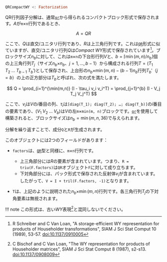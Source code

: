 ```julia
QRCompactWY <: Factorization
```

QR行列因子分解は、通常[`qr`](@ref)から得られるコンパクトブロック形式で保存されます。$A$が`m`×`n`行列であるとき、

$$
A = Q R
$$

ここで、$Q$は直交/ユニタリ行列であり、$R$は上三角行列です。これは[`QR`](@ref)形式に似ていますが、直交/ユニタリ行列$Q$は*Compact WY*形式で保存されています[^Schreiber1989]。ブロックサイズ$n_b$に対して、これは`m`×`n`の下台形行列$V$と、$b = \lceil \min(m,n) / n_b \rceil$個の上三角行列$T_j$（サイズ$n_b$×$n_b$、$j = 1, ..., b-1$）から構成される行列$T = (T_1 \; T_2 \; ... \; T_{b-1} \; T_b')$として保存され、上台形の$n_b$×$\min(m,n) - (b-1) n_b$行列$T_b'$（$j=b$）の上の正方部分は$T_b$と呼ばれ、次の式を満たします。

$$
Q = \prod_{i=1}^{\min(m,n)} (I - \tau_i v_i v_i^T)
= \prod_{j=1}^{b} (I - V_j T_j V_j^T)
$$

ここで、$v_i$は$V$の$i$番目の列、$\tau_i$は`[diag(T_1); diag(T_2); …; diag(T_b)]`の$i$番目の要素であり、$(V_1 \; V_2 \; ... \; V_b)$は$V$の左`m`×`min(m, n)`ブロックです。[`qr`](@ref)を使用して構築されると、ブロックサイズは$n_b = \min(m, n, 36)$で与えられます。

分解を繰り返すことで、成分`Q`と`R`が生成されます。

このオブジェクトには2つのフィールドがあります：

  * `factors`は、[`QR`](@ref)型と同様に、`m`×`n`行列です。

      * 上三角部分には$R$の要素が含まれています。つまり、`R = triu(F.factors)`は`QR`オブジェクト`F`に対して成り立ちます。
      * 下対角部分には、パック形式で保存された反射体$v_i$が含まれています。したがって、`V = I + tril(F.factors, -1)`となります。
  * `T`は、上記のように説明された$n_b$×$\min(m,n)$行列です。各三角行列$T_j$の下対角要素は無視されます。

!!! note
    この形式は、古い*WY*表現[^Bischof1987]と混同しないでください。


[^Bischof1987]: C Bischof and C Van Loan, "The WY representation for products of Householder matrices", SIAM J Sci Stat Comput 8 (1987), s2-s13. [doi:10.1137/0908009](https://doi.org/10.1137/0908009)

[^Schreiber1989]: R Schreiber and C Van Loan, "A storage-efficient WY representation for products of Householder transformations", SIAM J Sci Stat Comput 10 (1989), 53-57. [doi:10.1137/0910005](https://doi.org/10.1137/0910005)
